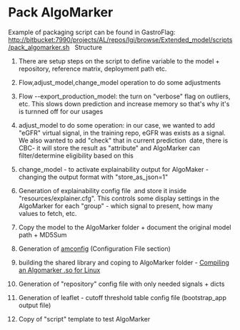# Pack AlgoMarker
Example of packaging script can be found in GastroFlag:
[http://bitbucket:7990/projects/AL/repos/lgi/browse/Extended_model/scripts/pack_algomarker.sh](http://bitbucket:7990/projects/AL/repos/lgi/browse/Extended_model/scripts/pack_algomarker.sh)
 
Structure
1. There are setup steps on the script to define variable to the model + repository, reference matrix, deployment path etc.
2. Flow,adjust_model,change_model operation to do some adjustments
  
1. Flow --export_production_model: the turn on "verbose" flag on outliers, etc. This slows down prediction and increase memory so that's why it's is turnned off for our usages
  
2. adjust_model to do some operation: in our case, we wanted to add "eGFR" virtual signal, in the training repo, eGFR was exists as a signal. We also wanted to add "check" that in current prediction  date, there is CBC- it will store the result as "attribute" and AlgoMarker can filter/determine eligibility based on this
  
3. change_model - to activate explainability output for AlgoMaker - changing the output format with "store_as_json=1"
3. Generation of explainability config file  and store it inside "resources/explainer.cfg". This controls some display settings in the AlgoMarker for each "group" - which signal to present, how many values to fetch, etc.
4. Copy the model to the AlgoMarker folder + document the original model path + MD5Sum
5. Generation of [amconfig](../AlgoMarkers) (Configuration File section)
6. building the shared library and coping to AlgoMarker folder - [Compiling an Algomarker .so for Linux](../Compiling%20an%20Algomarker%20.so%20for%20Linux)
7. Generation of "repository" config file with only needed signals + dicts
8. Generation of leaflet - cutoff threshold table config file (bootstrap_app output file)
9. Copy of "script" template to test AlgoMarker
 
